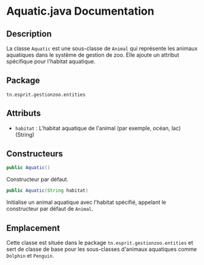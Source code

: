 # Aquatic.java Documentation

## Description
La classe `Aquatic` est une sous-classe de `Animal` qui représente les animaux aquatiques dans le système de gestion de zoo. Elle ajoute un attribut spécifique pour l'habitat aquatique.

## Package
`tn.esprit.gestionzoo.entities`

## Attributs
- `habitat` : L'habitat aquatique de l'animal (par exemple, océan, lac) (String)

## Constructeurs
```java
public Aquatic()
```
Constructeur par défaut.

```java
public Aquatic(String habitat)
```
Initialise un animal aquatique avec l'habitat spécifié, appelant le constructeur par défaut de `Animal`.

## Emplacement
Cette classe est située dans le package `tn.esprit.gestionzoo.entities` et sert de classe de base pour les sous-classes d'animaux aquatiques comme `Dolphin` et `Penguin`.